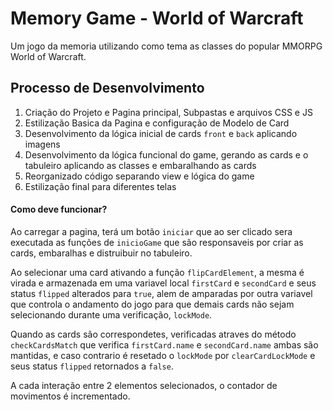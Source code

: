 # Memory Game - World of Warcraft

Um jogo da memoria utilizando como tema as classes do popular MMORPG World of Warcraft.

## Processo de Desenvolvimento

1. Criação do Projeto e Pagina principal, Subpastas e arquivos CSS e JS
2. Estilização Basica da Pagina e configuração de Modelo de Card
3. Desenvolvimento da lógica inicial de cards `front` e `back` aplicando imagens
4. Desenvolvimento da lógica funcional do game, gerando as cards e o tabuleiro aplicando as classes e embaralhando as cards
5. Reorganizado código separando view e lógica do game
6. Estilização final para diferentes telas

#### Como deve funcionar?

Ao carregar a pagina, terá um botão `iniciar` que ao ser clicado sera executada as funções de
`inicioGame` que são responsaveis por criar as cards, embaralhas e distruibuir no tabuleiro.

Ao selecionar uma card ativando a função `flipCardElement`, a mesma é virada e armazenada em uma variavel local `firstCard` e `secondCard` e seus status `flipped` alterados para `true`, alem de amparadas por outra variavel que controla o andamento do jogo para que demais cards não sejam selecionando durante uma verificação, `lockMode`.

Quando as cards são correspondetes, verificadas atraves do método `checkCardsMatch` que verifica `firstCard.name` e `secondCard.name` ambas são mantidas, e caso contrario é resetado o `lockMode` por `clearCardLockMode` e seus status `flipped` retornados a `false`.

A cada interação entre 2 elementos selecionados, o contador de movimentos é incrementado.
